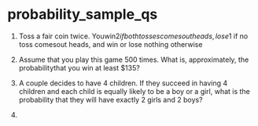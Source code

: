 # probability_sample_qs


1. Toss a fair coin twice. Youwin$2 if both tosses comes out heads,lose$1 if no toss comesout heads, and win or lose nothing otherwise

2. Assume that you play this game 500 times. What is, approximately, the probabilitythat you win at least $135?

3. A couple decides to have 4 children. If they succeed in having 4 children and each child is equally likely to be a boy or a girl, what is the probability that they will have exactly 2 girls and 2 boys?

4.

